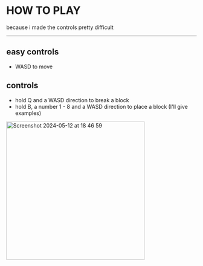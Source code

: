 # HOW TO PLAY
because i made the controls pretty difficult

--------------------------------------------------------------------------------------------------------

## easy controls
- WASD to move

## controls
- hold Q and a WASD direction to break a block
- hold B, a number 1 - 8 and a WASD direction to place a block (I'll give examples)
<img width="366" alt="Screenshot 2024-05-12 at 18 46 59" src="https://github.com/fijianfugufish/9Z/assets/166637966/c1ffed43-d26c-41c4-b461-8d0f49f38402">

